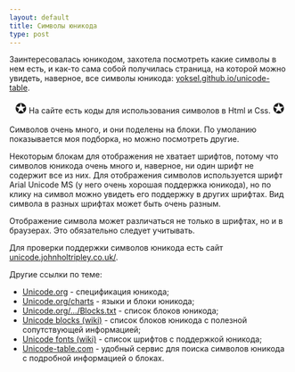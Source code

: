 ```yaml
---
layout: default
title: Символы юникода
type: post
---
```


Заинтересовалась юникодом, захотела посмотреть какие символы в нем есть, и как-то сама собой получилась страница, на которой можно увидеть, наверное, все символы юникода: <a href="http://yoksel.github.io/unicode-table/">yoksel.github.io/unicode-table</a>.<!--more-->

<div style="text-align: center"><span style="font-size:25px">&#10026;</span> На сайте есть коды для использования символов в Html и Css. <span style="font-size:25px">&#10026;</span></div>

Символов очень много, и они поделены на блоки. По умоланию показывается моя подборка, но можно посмотреть другие.

Некоторым блокам для отображения не хватает шрифтов, потому что символов юникода очень много и, наверное, ни один шрифт не содержит все из них. Для отображения символов используется шрифт Arial Unicode MS (у него очень хорошая поддержка юникода), но по клику на символ можно увидеть его поддержку в других шрифтах. Вид символа в разных шрифтах может быть очень разным.

Отображение символа может различаться не только в шрифтах, но и в браузерах. Это обязательно следует учитывать.

Для проверки поддержки символов юникода есть сайт <a href="http://unicode.johnholtripley.co.uk/">unicode.johnholtripley.co.uk/</a>.

Другие ссылки по теме:

<ul class="list--links">
    <li><a href="http://www.unicode.org/" target="_blank">Unicode.org</a> - спецификация юникода;</li>
    <li><a href="http://www.unicode.org/charts/" target="_blank">Unicode.org/charts</a> - языки и блоки юникода;</li>
    <li><a href="http://www.unicode.org/Public/UCD/latest/ucd/Blocks.txt" target="_blank">Unicode.org/.../Blocks.txt</a> - список блоков юникода</a>;</li>
    <li><a href="http://en.wikipedia.org/wiki/Unicode_block" target="_blank">Unicode blocks (wiki)</a> - список блоков юникода c полезной сопутствующей информацией;</li>
    <li><a href="http://en.wikipedia.org/wiki/Unicode_font" target="_blank">Unicode fonts (wiki)</a> - список шрифтов с поддержкой юникода;</li>
    <li><a href="http://unicode-table.com/" target="_blank">Unicode-table.com</a> - удобный сервис для поиска символов юникода с подробной информацией о блоках.</li>
</ul>
